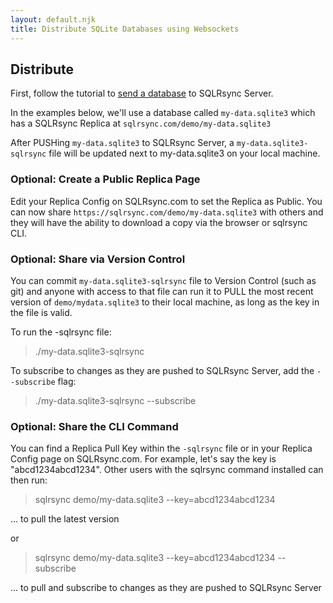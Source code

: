 ```yaml
---
layout: default.njk
title: Distribute SQLite Databases using Websockets
---
```

## Distribute

First, follow the tutorial to [send a database](/use-cases/backup) to SQLRsync Server.

In the examples below, we'll use a database called `my-data.sqlite3` which has a SQLRsync Replica at `sqlrsync.com/demo/my-data.sqlite3`

After PUSHing `my-data.sqlite3` to SQLRsync Server, a `my-data.sqlite3-sqlrsync` file will be updated next to my-data.sqlite3 on your local machine.

### Optional: Create a Public Replica Page

Edit your Replica Config on SQLRsync.com to set the Replica as Public. You can now share `https://sqlrsync.com/demo/my-data.sqlite3` with others and they will have the ability to download a copy via the browser or sqlrsync CLI.

### Optional: Share via Version Control

You can commit `my-data.sqlite3-sqlrsync` file to Version Control (such as git) and anyone with access to that file can run it to PULL the most recent version of `demo/mydata.sqlite3` to their local machine, as long as the key in the file is valid.

To run the -sqlrsync file:

> ./my-data.sqlite3-sqlrsync

To subscribe to changes as they are pushed to SQLRsync Server, add the `--subscribe` flag:

> ./my-data.sqlite3-sqlrsync --subscribe

### Optional: Share the CLI Command

You can find a Replica Pull Key within the `-sqlrsync` file or in your Replica Config page on SQLRsync.com. For example, let's say the key is "abcd1234abcd1234". Other users with the sqlrsync command installed can then run:

> sqlrsync demo/my-data.sqlite3 --key=abcd1234abcd1234

... to pull the latest version

or

> sqlrsync demo/my-data.sqlite3 --key=abcd1234abcd1234 --subscribe

... to pull and subscribe to changes as they are pushed to SQLRsync Server
